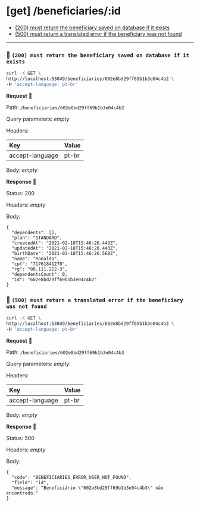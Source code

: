 # [get] /beneficiaries/:id

* [(200) must return the beneficiary saved on database if it exists](#010b9cb259)
* [(500) must return a translated error if the beneficiary was not found](#23489d2a97)

---

### :chicken: `(200) must return the beneficiary saved on database if it exists` <a name="010b9cb259"></a>

```sh
curl -X GET \
http://localhost:53049/beneficiaries/602e8bd29ff69b1b3e04c4b2 \
-H 'accept-language: pt-br'
```

**Request** :egg:

Path: `/beneficiaries/602e8bd29ff69b1b3e04c4b2`

Query parameters: _empty_

Headers: 

| Key | Value |
| :--- | :--- |
| accept-language | pt-br |

Body: _empty_

**Response** :hatching_chick:

Status: 200

Headers: _empty_

Body: 

```
{
  "dependents": [],
  "plan": "STANDARD",
  "createdAt": "2021-02-18T15:46:26.443Z",
  "updatedAt": "2021-02-18T15:46:26.443Z",
  "birthDate": "2021-02-18T15:46:26.568Z",
  "name": "Ronaldo",
  "cpf": "71761841270",
  "rg": "00.111.222-3",
  "dependentsCount": 0,
  "id": "602e8bd29ff69b1b3e04c4b2"
}
```

### :chicken: `(500) must return a translated error if the beneficiary was not found` <a name="23489d2a97"></a>

```sh
curl -X GET \
http://localhost:53049/beneficiaries/602e8bd29ff69b1b3e04c4b3 \
-H 'accept-language: pt-br'
```

**Request** :egg:

Path: `/beneficiaries/602e8bd29ff69b1b3e04c4b3`

Query parameters: _empty_

Headers: 

| Key | Value |
| :--- | :--- |
| accept-language | pt-br |

Body: _empty_

**Response** :hatching_chick:

Status: 500

Headers: _empty_

Body: 

```
{
  "code": "BENEFICIARIES_ERROR_USER_NOT_FOUND",
  "field": "id",
  "message": "Beneficiário \"602e8bd29ff69b1b3e04c4b3\" não encontrado."
}
```
